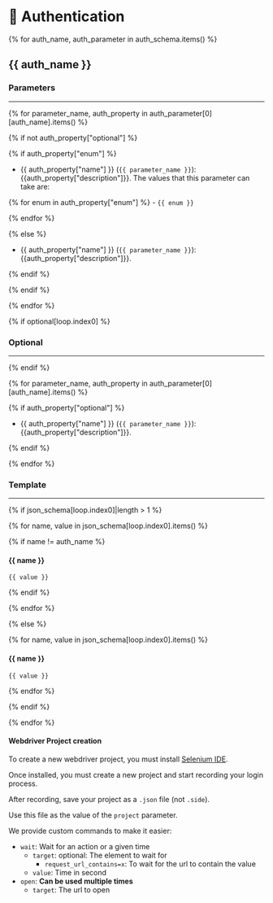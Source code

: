 # 🔐 Authentication

{% for auth_name, auth_parameter in auth_schema.items() %}

## {{ auth_name }}

### Parameters

---

{% for parameter_name, auth_property in auth_parameter[0][auth_name].items() %}

{% if not auth_property["optional"] %}

{% if auth_property["enum"] %}

- {{ auth_property["name"] }} (`{{ parameter_name }}`): {{auth_property["description"]}}. The values that this parameter can take are:

{% for enum in auth_property["enum"] %} - `{{ enum }}`

{% endfor %}

{% else %}

- {{ auth_property["name"] }} (`{{ parameter_name }}`): {{auth_property["description"]}}.

{% endif %}

{% endif %}

{% endfor %}

{% if optional[loop.index0] %}

### Optional

---

{% endif %}

{% for parameter_name, auth_property in auth_parameter[0][auth_name].items() %}

{% if auth_property["optional"] %}

- {{ auth_property["name"] }} (`{{ parameter_name }}`): {{auth_property["description"]}}.

{% endif %}

{% endfor %}

### Template

---

{% if json_schema[loop.index0]|length > 1 %}

{% for name, value in json_schema[loop.index0].items() %}

{% if name != auth_name %}

#### {{ name }}

```
{{ value }}
```

{% endif %}

{% endfor %}

{% else %}

{% for name, value in json_schema[loop.index0].items() %}

#### {{ name }}

```
{{ value }}
```

{% endfor %}

{% endif %}

{% endfor %}

#### Webdriver Project creation

To create a new webdriver project, you must install [Selenium IDE](https://www.selenium.dev/selenium-ide/).

Once installed, you must create a new project and start recording your login process.

After recording, save your project as a `.json` file (not `.side`).

Use this file as the value of the `project` parameter.

We provide custom commands to make it easier:
- `wait`: Wait for an action or a given time
  - `target`: optional: The element to wait for
    - `request_url_contains=x`: To wait for the url to contain the value
  - `value`: Time in second
- `open`: **Can be used multiple times**
  - `target`: The url to open
